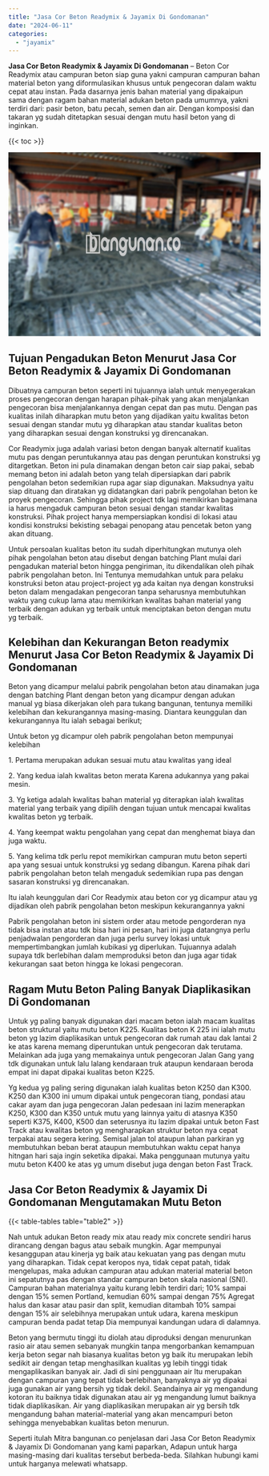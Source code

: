 ```yaml
---
title: "Jasa Cor Beton Readymix & Jayamix Di Gondomanan"
date: "2024-06-11"
categories: 
  - "jayamix"
---
```


**Jasa Cor Beton Readymix & Jayamix Di Gondomanan** – Beton Cor Readymix atau campuran beton siap guna yakni campuran campuran bahan material beton yang diformulasikan khusus untuk pengecoran dalam waktu cepat atau instan. Pada dasarnya jenis bahan material yang dipakaipun sama dengan ragam bahan material adukan beton pada umumnya, yakni terdiri dari: pasir beton, batu pecah, semen dan air. Dengan komposisi dan takaran yg sudah ditetapkan sesuai dengan mutu hasil beton yang di inginkan.

{{< toc >}}

![Jasa Cor Beton Readymix & Jayamix Di Gondomanan](/images/jasa-cor-readymix-54.png)

## Tujuan Pengadukan Beton Menurut Jasa Cor Beton Readymix & Jayamix Di Gondomanan

Dibuatnya campuran beton seperti ini tujuannya ialah untuk menyegerakan proses pengecoran dengan harapan pihak-pihak yang akan menjalankan pengecoran bisa menjalankannya dengan cepat dan pas mutu. Dengan pas kualitas inilah diharapkan mutu beton yang dijadikan yaitu kwalitas beton sesuai dengan standar mutu yg diharapkan atau standar kualitas beton yang diharapkan sesuai dengan konstruksi yg direncanakan.

Cor Readymix juga adalah variasi beton dengan banyak alternatif kualitas mutu pas dengan peruntukannya atau pas dengan peruntukan konstruksi yg ditargetkan. Beton ini pula dinamakan dengan beton cair siap pakai, sebab memang beton ini adalah beton yang telah dipersiapkan dari pabrik pengolahan beton sedemikian rupa agar siap digunakan. Maksudnya yaitu siap dituang dan diratakan yg didatangkan dari pabrik pengolahan beton ke proyek pengecoran. Sehingga pihak project tdk lagi memikirkan bagaimana ia harus mengaduk campuran beton sesuai dengan standar kwalitas konstruksi. Pihak project hanya mempersiapkan kondisi di lokasi atau kondisi konstruksi bekisting sebagai penopang atau pencetak beton yang akan dituang.

Untuk persoalan kualitas beton itu sudah diperhitungkan mutunya oleh pihak pengolahan beton atau disebut dengan batching Plant mulai dari pengadukan material beton hingga pengiriman, itu dikendalikan oleh pihak pabrik pengolahan beton. Ini Tentunya memudahkan untuk para pelaku konstruksi beton atau project-project yg ada kaitan nya dengan konstruksi beton dalam mengadakan pengecoran tanpa seharusnya membutuhkan waktu yang cukup lama atau memikirkan kwalitas bahan material yang terbaik dengan adukan yg terbaik untuk menciptakan beton dengan mutu yg terbaik.

## Kelebihan dan Kekurangan Beton readymix Menurut Jasa Cor Beton Readymix & Jayamix Di Gondomanan

Beton yang dicampur melalui pabrik pengolahan beton atau dinamakan juga dengan batching Plant dengan beton yang dicampur dengan adukan manual yg biasa dikerjakan oleh para tukang bangunan, tentunya memiliki kelebihan dan kekurangannya masing-masing. Diantara keunggulan dan kekurangannya Itu ialah sebagai berikut;

Untuk beton yg dicampur oleh pabrik pengolahan beton mempunyai kelebihan

1\. Pertama merupakan adukan sesuai mutu atau kwalitas yang ideal

2\. Yang kedua ialah kwalitas beton merata Karena adukannya yang pakai mesin.

3\. Yg ketiga adalah kwalitas bahan material yg diterapkan ialah kwalitas material yang terbaik yang dipilih dengan tujuan untuk mencapai kwalitas kwalitas beton yg terbaik.

4\. Yang keempat waktu pengolahan yang cepat dan menghemat biaya dan juga waktu.

5\. Yang kelima tdk perlu repot memikirkan campuran mutu beton seperti apa yang sesuai untuk konstruksi yg sedang dibangun. Karena pihak dari pabrik pengolahan beton telah mengaduk sedemikian rupa pas dengan sasaran konstruksi yg direncanakan.

Itu ialah keunggulan dari Cor Readymix atau beton cor yg dicampur atau yg dijadikan oleh pabrik pengolahan beton meskipun kekurangannya yakni

Pabrik pengolahan beton ini sistem order atau metode pengorderan nya tidak bisa instan atau tdk bisa hari ini pesan, hari ini juga datangnya perlu penjadwalan pengorderan dan juga perlu survey lokasi untuk mempertimbangkan jumlah kubikasi yg diperlukan. Tujuannya adalah supaya tdk berlebihan dalam memproduksi beton dan juga agar tidak kekurangan saat beton hingga ke lokasi pengecoran.

## Ragam Mutu Beton Paling Banyak Diaplikasikan Di Gondomanan

Untuk yg paling banyak digunakan dari macam beton ialah macam kualitas beton struktural yaitu mutu beton K225. Kualitas beton K 225 ini ialah mutu beton yg lazim diaplikasikan untuk pengecoran dak rumah atau dak lantai 2 ke atas karena memang diperuntukan untuk pengecoran dak terutama. Melainkan ada juga yang memakainya untuk pengecoran Jalan Gang yang tdk digunakan untuk lalu lalang kendaraan truk ataupun kendaraan beroda empat ini dapat dipakai kualitas beton K225.

Yg kedua yg paling sering digunakan ialah kualitas beton K250 dan K300. K250 dan K300 ini umum dipakai untuk pengecoran tiang, pondasi atau cakar ayam dan juga pengecoran Jalan pedesaan ini lazim menerapkan K250, K300 dan K350 untuk mutu yang lainnya yaitu di atasnya K350 seperti K375, K400, K500 dan seterusnya itu lazim dipakai untuk beton Fast Track atau kwalitas beton yg mengharapkan struktur beton nya cepat terpakai atau segera kering. Semisal jalan tol ataupun lahan parkiran yg membutuhkan beban berat ataupun membutuhkan waktu cepat hanya hitngan hari saja ingin seketika dipakai. Maka penggunaan mutunya yaitu mutu beton K400 ke atas yg umum disebut juga dengan beton Fast Track.

## Jasa Cor Beton Readymix & Jayamix Di Gondomanan Mengutamakan Mutu Beton

{{< table-tables table="table2" >}}

Nah untuk adukan Beton ready mix atau ready mix concrete sendiri harus dirancang dengan bagus atau sebaik mungkin. Agar mempunyai kesanggupan atau kinerja yg baik atau kekuatan yang pas dengan mutu yang diharapkan. Tidak cepat keropos nya, tidak cepat patah, tidak mengelupas, maka adukan campuran atau adukan material material beton ini sepatutnya pas dengan standar campuran beton skala nasional (SNI). Campuran bahan materialnya yaitu kurang lebih terdiri dari; 10% sampai dengan 15% semen Portland, kemudian 60% sampai dengan 75% Agregat halus dan kasar atau pasir dan split, kemudian ditambah 10% sampai dengan 15% air selebihnya merupakan untuk udara, karena meskipun campuran benda padat tetap Dia mempunyai kandungan udara di dalamnya.

Beton yang bermutu tinggi itu diolah atau diproduksi dengan menurunkan rasio air atau semen sebanyak mungkin tanpa mengorbankan kemampuan kerja beton segar nah biasanya kualitas beton yg baik itu merupakan lebih sedikit air dengan tetap menghasilkan kualitas yg lebih tinggi tidak mengaplikasikan banyak air. Jadi di sini penggunaan air Itu merupakan dengan campuran yang tepat tidak berlebihan, banyaknya air yg dipakai juga gunakan air yang bersih yg tidak dekil. Seandainya air yg mengandung kotoran itu baiknya tidak digunakan atau air yg mengandung lumut baiknya tidak diaplikasikan. Air yang diaplikasikan merupakan air yg bersih tdk mengandung bahan material-material yang akan mencampuri beton sehingga menyebabkan kualitas beton menurun.

Seperti itulah Mitra bangunan.co penjelasan dari Jasa Cor Beton Readymix & Jayamix Di Gondomanan yang kami paparkan, Adapun untuk harga masing-masing dari kualitas tersebut berbeda-beda. Silahkan hubungi kami untuk harganya melewati whatsapp.
